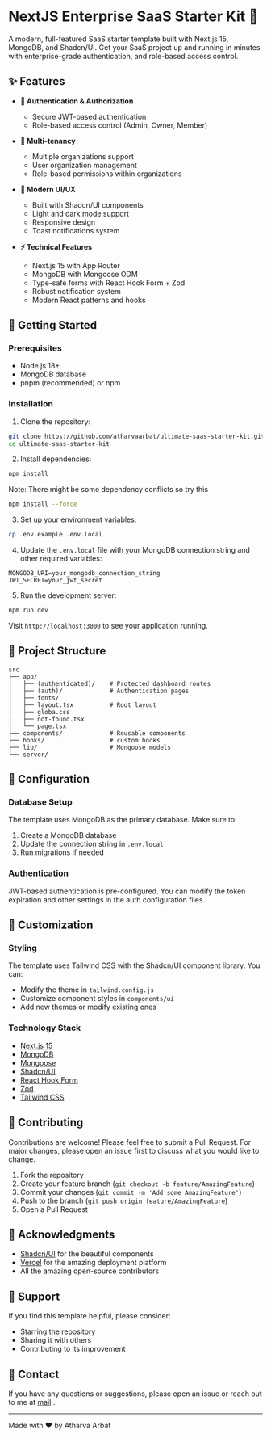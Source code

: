 # NextJS Enterprise SaaS Starter Kit 🚀

A modern, full-featured SaaS starter template built with Next.js 15, MongoDB, and Shadcn/UI. Get your SaaS project up and running in minutes with enterprise-grade authentication, and role-based access control.


## ✨ Features

- **🔐 Authentication & Authorization**
  - Secure JWT-based authentication
  - Role-based access control (Admin, Owner, Member)

- **👥 Multi-tenancy**
  - Multiple organizations support
  - User organization management
  - Role-based permissions within organizations

- **🎨 Modern UI/UX**
  - Built with Shadcn/UI components
  - Light and dark mode support
  - Responsive design
  - Toast notifications system

- **⚡ Technical Features**
  - Next.js 15 with App Router
  - MongoDB with Mongoose ODM
  - Type-safe forms with React Hook Form + Zod
  - Robust notification system
  - Modern React patterns and hooks

## 🚀 Getting Started

### Prerequisites

- Node.js 18+ 
- MongoDB database
- pnpm (recommended) or npm

### Installation

1. Clone the repository:
```bash
git clone https://github.com/atharvaarbat/ultimate-saas-starter-kit.git
cd ultimate-saas-starter-kit
```

2. Install dependencies:
```bash
npm install
```
Note: There might be some dependency conflicts so try this
```bash
npm install --force
```

3. Set up your environment variables:
```bash
cp .env.example .env.local
```

4. Update the `.env.local` file with your MongoDB connection string and other required variables:
```env
MONGODB_URI=your_mongodb_connection_string
JWT_SECRET=your_jwt_secret
```

5. Run the development server:
```bash
npm run dev
```

Visit `http://localhost:3000` to see your application running.

## 📁 Project Structure

```
src
├── app/
│   ├── (authenticated)/    # Protected dashboard routes
│   ├── (auth)/             # Authentication pages
│   ├── fonts/    
│   ├── layout.tsx          # Root layout
|   ├── globa.css
|   ├── not-found.tsx
|   └── page.tsx
├── components/             # Reusable components
├── hooks/                  # custom hooks
├── lib/                    # Mongoose models
└── server/
```

## 🔧 Configuration

### Database Setup

The template uses MongoDB as the primary database. Make sure to:
1. Create a MongoDB database
2. Update the connection string in `.env.local`
3. Run migrations if needed

### Authentication

JWT-based authentication is pre-configured. You can modify the token expiration and other settings in the auth configuration files.

## 🎨 Customization

### Styling

The template uses Tailwind CSS with the Shadcn/UI component library. You can:
- Modify the theme in `tailwind.config.js`
- Customize component styles in `components/ui`
- Add new themes or modify existing ones


### Technology Stack

- [Next.js 15](https://nextjs.org/)
- [MongoDB](https://www.mongodb.com/)
- [Mongoose](https://mongoosejs.com/)
- [Shadcn/UI](https://ui.shadcn.com/)
- [React Hook Form](https://react-hook-form.com/)
- [Zod](https://github.com/colinhacks/zod)
- [Tailwind CSS](https://tailwindcss.com/)

## 🤝 Contributing

Contributions are welcome! Please feel free to submit a Pull Request. For major changes, please open an issue first to discuss what you would like to change.

1. Fork the repository
2. Create your feature branch (`git checkout -b feature/AmazingFeature`)
3. Commit your changes (`git commit -m 'Add some AmazingFeature'`)
4. Push to the branch (`git push origin feature/AmazingFeature`)
5. Open a Pull Request


## 🙏 Acknowledgments

- [Shadcn/UI](https://ui.shadcn.com/) for the beautiful components
- [Vercel](https://vercel.com) for the amazing deployment platform
- All the amazing open-source contributors

## 💪 Support

If you find this template helpful, please consider:
- Starring the repository
- Sharing it with others
- Contributing to its improvement

## 📧 Contact

If you have any questions or suggestions, please open an issue or reach out to me at [mail](mailto:arbatatharva130@gmail.com) .

---

Made with ❤️ by Atharva Arbat
